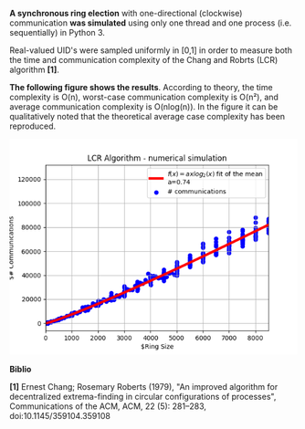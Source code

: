 <b>A synchronous ring election</b> with one-directional (clockwise) communication <b>was simulated</b> using only one thread and one process (i.e. sequentially) in Python 3.

Real-valued UID's were sampled uniformly in [0,1] in order to measure both the time and communication complexity of the Chang and Robrts (LCR) algorithm <b>[1]</b>. 

<b>The following figure shows the results</b>. According to theory, the time complexity is O(n), worst-case communication complexity is O(n²), and average communication complexity is O(nlog(n)). In the figure it can be qualitatively noted that the theoretical average case complexity has been reproduced.

<img src="https://github.com/GastonMazzei/ring-election-simulation/blob/main/LCR-results.png" width=1000>

<b>Biblio</b>

<b>[1]</b> Ernest Chang; Rosemary Roberts (1979), "An improved algorithm for decentralized extrema-finding in circular configurations of processes", Communications of the ACM, ACM, 22 (5): 281–283, doi:10.1145/359104.359108
